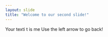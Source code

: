 ```yaml
---
layout: slide
title: "Welcome to our second slide!"
---
```

Your texti t is me
Use the left arrow to go back!
